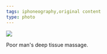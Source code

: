 ```yaml
---
tags: iphoneography,original content
type: photo
---
```

<img src="http://24.media.tumblr.com/7c946946b7c6b06c9454b84c96cf2221/tumblr_midusiwf5e1rdkc0do1_1280.jpg" />

Poor man's deep tissue massage. 
